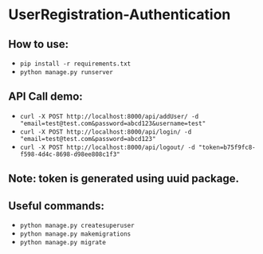 # UserRegistration-Authentication

## How to use:
  - `pip install -r requirements.txt`
  - `python manage.py runserver`
  

## API Call demo:
  - `curl -X POST http://localhost:8000/api/addUser/ -d "email=test@test.com&password=abcd123&username=test"`
  - `curl -X POST http://localhost:8000/api/login/ -d "email=test@test.com&password=abcd123"`
  - `curl -X POST http://localhost:8000/api/logout/ -d "token=b75f9fc8-f598-4d4c-8698-d98ee808c1f3"`

## Note: token is generated using uuid package.

## Useful commands:
  - `python manage.py createsuperuser`
  - `python manage.py makemigrations`
  - `python manage.py migrate`
